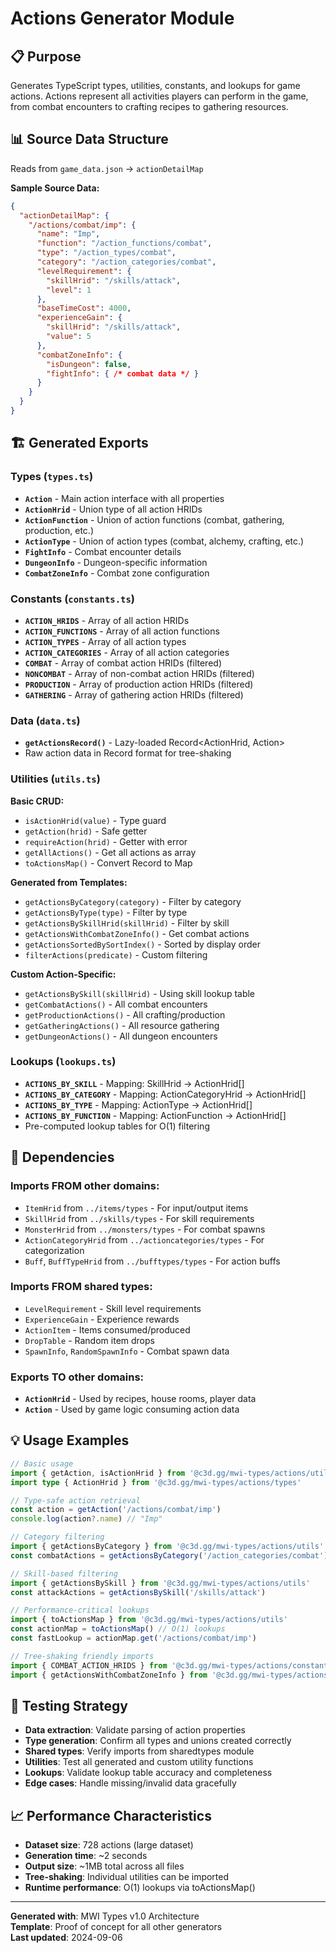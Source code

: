 # Actions Generator Module

## 📋 Purpose
Generates TypeScript types, utilities, constants, and lookups for game actions. Actions represent all activities players can perform in the game, from combat encounters to crafting recipes to gathering resources.

## 📊 Source Data Structure
Reads from `game_data.json` → `actionDetailMap`

**Sample Source Data:**
```json
{
  "actionDetailMap": {
    "/actions/combat/imp": {
      "name": "Imp",
      "function": "/action_functions/combat", 
      "type": "/action_types/combat",
      "category": "/action_categories/combat",
      "levelRequirement": {
        "skillHrid": "/skills/attack",
        "level": 1
      },
      "baseTimeCost": 4000,
      "experienceGain": {
        "skillHrid": "/skills/attack", 
        "value": 5
      },
      "combatZoneInfo": {
        "isDungeon": false,
        "fightInfo": { /* combat data */ }
      }
    }
  }
}
```

## 🏗️ Generated Exports

### Types (`types.ts`)
- **`Action`** - Main action interface with all properties
- **`ActionHrid`** - Union type of all action HRIDs
- **`ActionFunction`** - Union of action functions (combat, gathering, production, etc.)
- **`ActionType`** - Union of action types (combat, alchemy, crafting, etc.)  
- **`FightInfo`** - Combat encounter details
- **`DungeonInfo`** - Dungeon-specific information
- **`CombatZoneInfo`** - Combat zone configuration

### Constants (`constants.ts`)
- **`ACTION_HRIDS`** - Array of all action HRIDs
- **`ACTION_FUNCTIONS`** - Array of all action functions
- **`ACTION_TYPES`** - Array of all action types
- **`ACTION_CATEGORIES`** - Array of all action categories
- **`COMBAT`** - Array of combat action HRIDs (filtered)
- **`NONCOMBAT`** - Array of non-combat action HRIDs (filtered)
- **`PRODUCTION`** - Array of production action HRIDs (filtered)
- **`GATHERING`** - Array of gathering action HRIDs (filtered)

### Data (`data.ts`)
- **`getActionsRecord()`** - Lazy-loaded Record<ActionHrid, Action>
- Raw action data in Record format for tree-shaking

### Utilities (`utils.ts`)
**Basic CRUD:**
- `isActionHrid(value)` - Type guard
- `getAction(hrid)` - Safe getter
- `requireAction(hrid)` - Getter with error
- `getAllActions()` - Get all actions as array
- `toActionsMap()` - Convert Record to Map

**Generated from Templates:**
- `getActionsByCategory(category)` - Filter by category
- `getActionsByType(type)` - Filter by type  
- `getActionsBySkillHrid(skillHrid)` - Filter by skill
- `getActionsWithCombatZoneInfo()` - Get combat actions
- `getActionsSortedBySortIndex()` - Sorted by display order
- `filterActions(predicate)` - Custom filtering

**Custom Action-Specific:**
- `getActionsBySkill(skillHrid)` - Using skill lookup table
- `getCombatActions()` - All combat encounters
- `getProductionActions()` - All crafting/production
- `getGatheringActions()` - All resource gathering
- `getDungeonActions()` - All dungeon encounters

### Lookups (`lookups.ts`)
- **`ACTIONS_BY_SKILL`** - Mapping: SkillHrid → ActionHrid[]
- **`ACTIONS_BY_CATEGORY`** - Mapping: ActionCategoryHrid → ActionHrid[]
- **`ACTIONS_BY_TYPE`** - Mapping: ActionType → ActionHrid[]
- **`ACTIONS_BY_FUNCTION`** - Mapping: ActionFunction → ActionHrid[]
- Pre-computed lookup tables for O(1) filtering

## 🔗 Dependencies

### Imports FROM other domains:
- `ItemHrid` from `../items/types` - For input/output items
- `SkillHrid` from `../skills/types` - For skill requirements
- `MonsterHrid` from `../monsters/types` - For combat spawns
- `ActionCategoryHrid` from `../actioncategories/types` - For categorization
- `Buff`, `BuffTypeHrid` from `../bufftypes/types` - For action buffs

### Imports FROM shared types:
- `LevelRequirement` - Skill level requirements
- `ExperienceGain` - Experience rewards
- `ActionItem` - Items consumed/produced
- `DropTable` - Random item drops
- `SpawnInfo`, `RandomSpawnInfo` - Combat spawn data

### Exports TO other domains:
- **`ActionHrid`** - Used by recipes, house rooms, player data
- **`Action`** - Used by game logic consuming action data

## 💡 Usage Examples

```typescript
// Basic usage
import { getAction, isActionHrid } from '@c3d.gg/mwi-types/actions/utils'
import type { ActionHrid } from '@c3d.gg/mwi-types/actions/types'

// Type-safe action retrieval
const action = getAction('/actions/combat/imp')
console.log(action?.name) // "Imp"

// Category filtering  
import { getActionsByCategory } from '@c3d.gg/mwi-types/actions/utils'
const combatActions = getActionsByCategory('/action_categories/combat')

// Skill-based filtering
import { getActionsBySkill } from '@c3d.gg/mwi-types/actions/utils'
const attackActions = getActionsBySkill('/skills/attack')

// Performance-critical lookups
import { toActionsMap } from '@c3d.gg/mwi-types/actions/utils'
const actionMap = toActionsMap() // O(1) lookups
const fastLookup = actionMap.get('/actions/combat/imp')

// Tree-shaking friendly imports
import { COMBAT_ACTION_HRIDS } from '@c3d.gg/mwi-types/actions/constants'
import { getActionsWithCombatZoneInfo } from '@c3d.gg/mwi-types/actions/utils'
```

## 🧪 Testing Strategy
- **Data extraction**: Validate parsing of action properties
- **Type generation**: Confirm all types and unions created correctly
- **Shared types**: Verify imports from sharedtypes module  
- **Utilities**: Test all generated and custom utility functions
- **Lookups**: Validate lookup table accuracy and completeness
- **Edge cases**: Handle missing/invalid data gracefully

## 📈 Performance Characteristics
- **Dataset size**: 728 actions (large dataset)
- **Generation time**: ~2 seconds
- **Output size**: ~1MB total across all files
- **Tree-shaking**: Individual utilities can be imported
- **Runtime performance**: O(1) lookups via toActionsMap()

---

**Generated with**: MWI Types v1.0 Architecture  
**Template**: Proof of concept for all other generators  
**Last updated**: 2024-09-06